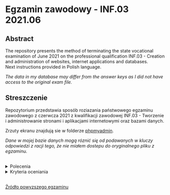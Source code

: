 # Egzamin zawodowy - INF.03 2021.06

## Abstract

The repository presents the method of terminating the state vocational examination of June 2021 on the professional qualification INF.03 - Creation and administration of websites, internet applications and databases.  
Next instructions provided in Polish language.

*The data in my database may differ from the answer keys as I did not have access to the original exam file.*

## Streszczenie

Repozytorium przedstawia sposób roziazania państwowego egzaminu zawodowego z czerwcza 2021 z kwalifikacji zawodowej INF.03 - Tworzenie i administrowanie stronami i aplikacjami internetowymi oraz bazami danych.

Zrzuty ekranu znajdują sie w folderze [phpmyadmin](phpmyadmin).

*Dane w mojej bazie danych mogą róznić się od podawanych w kluczy odpowiedzi z racji tego, że nie miałem dostepu do oryginalnego pliku z egzaminu.*

<br/>
<details>
  <summary>Polecenia</summary>
    <br/>

![Strona 1](instrukcje/egzamin-1.png)
![Strona 2](instrukcje/egzamin-2.png)
![Strona 3](instrukcje/egzamin-3.png)
![Strona 4](instrukcje/egzamin-4.png)
![Strona 5](instrukcje/egzamin-5.png)

[Źródło](https://egzamin-inf03.blogspot.com/2021/09/arkusz-inf03-01-2106-sg.html)

</details>

<details>
  <summary>Kryteria oceniania</summary>
    <br>

![Strona 1](kryteria_oceniania/kryteria-1.png)
![Strona 2](kryteria_oceniania/kryteria-2.png)

[Źródło](https://egzamin-inf03.blogspot.com/2021/09/zasady-oceniania-inf03-01-2106-sg.html)

</details>
<br/>

[Źródło powyzszego egzaminu](https://egzamin-inf03.blogspot.com/)
